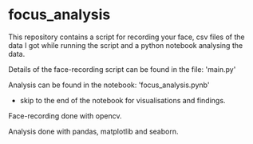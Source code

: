 # focus_analysis

This repository contains a script for recording your face, csv files of the data I got while running the script and a python notebook analysing the data.

Details of the face-recording script can be found in the file: 'main.py'

Analysis can be found in the notebook: 'focus_analysis.pynb'
  - skip to the end of the notebook for visualisations and findings.

Face-recording done with opencv.

Analysis done with pandas, matplotlib and seaborn.
































